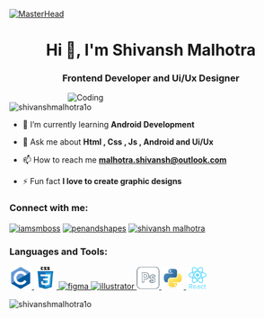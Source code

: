 [![MasterHead](https://user-images.githubusercontent.com/61261654/114380542-d3314f80-9ba7-11eb-847c-31ba132fb4b8.png)](https://github.com/ShivanshMalhotra1O)

<h1 align="center">Hi 👋, I'm Shivansh Malhotra</h1>
<h3 align="center">Frontend Developer and Ui/Ux Designer</h3>

<img align="right" alt="Coding" width="400" src="https://www.graphicpear.com/wp-content/uploads/2016/11/galshir-1.gif" style="border-radius:2px">

<p align="left"> <img src="https://komarev.com/ghpvc/?username=shivanshmalhotra1o&label=Profile%20views&color=0e75b6&style=flat" alt="shivanshmalhotra1o" /> </p>

- 🌱 I’m currently learning **Android Development**

- 💬 Ask me about **Html , Css , Js , Android  and Ui/Ux**

- 📫 How to reach me **malhotra.shivansh@outlook.com**

- ⚡ Fun fact **I love to create graphic designs**

<h3 align="left">Connect with me:</h3>
<p align="left">
<a href="https://instagram.com/penandshapes" target="blank"><img align="center" src="https://raw.githubusercontent.com/rahuldkjain/github-profile-readme-generator/master/src/images/icons/Social/instagram.svg" alt="iamsmboss" height="30" width="40" /></a>
<a href="https://dribbble.com/penandshapes" target="blank"><img align="center" src="https://raw.githubusercontent.com/rahuldkjain/github-profile-readme-generator/master/src/images/icons/Social/dribbble.svg" alt="penandshapes" height="30" width="40" /></a>
<a href="https://www.behance.net/shivansh malhotra" target="blank"><img align="center" src="https://raw.githubusercontent.com/rahuldkjain/github-profile-readme-generator/master/src/images/icons/Social/behance.svg" alt="shivansh malhotra" height="30" width="40" /></a>
</p>

<h3 align="left">Languages and Tools:</h3>
<p align="left"> <a href="https://www.cprogramming.com/" target="_blank" rel="noreferrer"> <img src="https://raw.githubusercontent.com/devicons/devicon/master/icons/c/c-original.svg" alt="c" width="40" height="40"/> </a> <a href="https://www.w3schools.com/css/" target="_blank" rel="noreferrer"> <img src="https://raw.githubusercontent.com/devicons/devicon/master/icons/css3/css3-original-wordmark.svg" alt="css3" width="40" height="40"/> </a> <a href="https://www.figma.com/" target="_blank" rel="noreferrer"> <img src="https://www.vectorlogo.zone/logos/figma/figma-icon.svg" alt="figma" width="40" height="40"/> </a> <a href="https://www.adobe.com/in/products/illustrator.html" target="_blank" rel="noreferrer"> <img src="https://www.vectorlogo.zone/logos/adobe_illustrator/adobe_illustrator-icon.svg" alt="illustrator" width="40" height="40"/> </a> <a href="https://www.photoshop.com/en" target="_blank" rel="noreferrer"> <img src="https://raw.githubusercontent.com/devicons/devicon/master/icons/photoshop/photoshop-line.svg" alt="photoshop" width="40" height="40"/> </a> <a href="https://www.python.org" target="_blank" rel="noreferrer"> <img src="https://raw.githubusercontent.com/devicons/devicon/master/icons/python/python-original.svg" alt="python" width="40" height="40"/> </a> <a href="https://reactjs.org/" target="_blank" rel="noreferrer"> <img src="https://raw.githubusercontent.com/devicons/devicon/master/icons/react/react-original-wordmark.svg" alt="react" width="40" height="40"/> </a> </p>

<p><img align="center" src="https://github-readme-stats.vercel.app/api/top-langs?username=shivanshmalhotra1o&show_icons=true&locale=en&layout=compact" alt="shivanshmalhotra1o" /></p>


